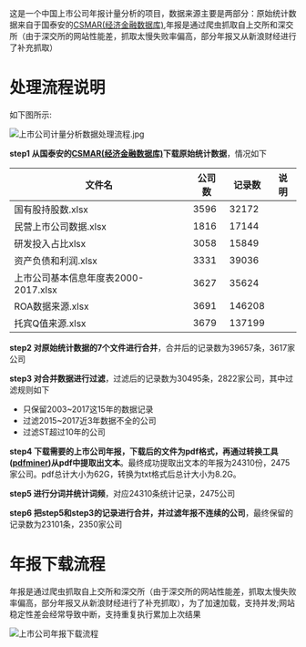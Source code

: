 这是一个中国上市公司年报计量分析的项目，数据来源主要是两部分：原始统计数据来自于国泰安的[CSMAR(经济金融数据库)](http://cn.gtadata.com/),年报是通过爬虫抓取自上交所和深交所（由于深交所的网站性能差，抓取太慢失败率偏高，部分年报又从新浪财经进行了补充抓取）


# 处理流程说明
如下图所示:

![上市公司计量分析数据处理流程.jpg](http://img.blog.lecaiwu.cn/tina/20190806上市公司计量分析数据处理流程.jpg)

**step1 从国泰安的[CSMAR(经济金融数据库)](http://cn.gtadata.com/)下载原始统计数据**，情况如下

| 文件名 | 公司数 | 记录数 | 说明 |
| --- | --- | --- | --- |
| 国有股持股数.xlsx | 3596 | 32172 |   |
| 民营上市公司数据.xlsx | 1816 | 17144 |   |
| 研发投入占比xlsx | 3058 | 15849 |   |
| 资产负债和利润.xlsx | 3331 | 39036 |   |
| 上市公司基本信息年度表2000-2017.xlsx | 3627 | 35624 |   |
| ROA数据来源.xlsx | 3691 | 146208 |   |
| 托宾Q值来源.xlsx | 3679 | 137199 |   |


**step2 对原始统计数据的7个文件进行合并**，合并后的记录数为39657条，3617家公司

**step3 对合并数据进行过滤**，过滤后的记录数为30495条，2822家公司，其中过滤规则如下

- 只保留2003~2017这15年的数据记录
- 过滤2015~2017近3年数据不全的公司
- 过滤ST超过10年的公司

**step4 下载需要的上市公司年报，下载后的文件为pdf格式，再通过转换工具([pdfminer](https://github.com/euske/pdfminer))从pdf中提取出文本**。最终成功提取出文本的年报为24310份，2475家公司。pdf总计大小为62G，转换为txt格式后总计大小为8.2G。

**step5 进行分词并统计词频**，对应24310条统计记录，2475公司

**step6 把step5和step3的记录进行合并，并过滤年报不连续的公司**，最终保留的记录数为23101条，2350家公司



# 年报下载流程

年报是通过爬虫抓取自上交所和深交所（由于深交所的网站性能差，抓取太慢失败率偏高，部分年报又从新浪财经进行了补充抓取），为了加速加载，支持并发;网站稳定性差会经常导致中断，支持重复执行累加上次结果

![上市公司年报下载流程](http://img.blog.lecaiwu.cn/tina/20190806上市公司年报下载流程.jpg)






